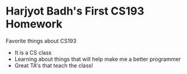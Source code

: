 # Harjyot Badh's First CS193 Homework

Favorite things about CS193
- It is a CS class
- Learning about things that will help make me a better programmer
- Great TA's that teach the class!

